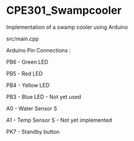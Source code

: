 # CPE301_Swampcooler
Implementation of a swamp cooler using Arduino

src/main.cpp

Arduino Pin Connections : 

PB6 - Green LED

PB5 - Red LED

PB4 - Yellow LED

PB3 - Blue LED - Not yet used

A0 - Water Sensor S

A1 - Temp Sensor S - Not yet implemented

PK7 - Standby button